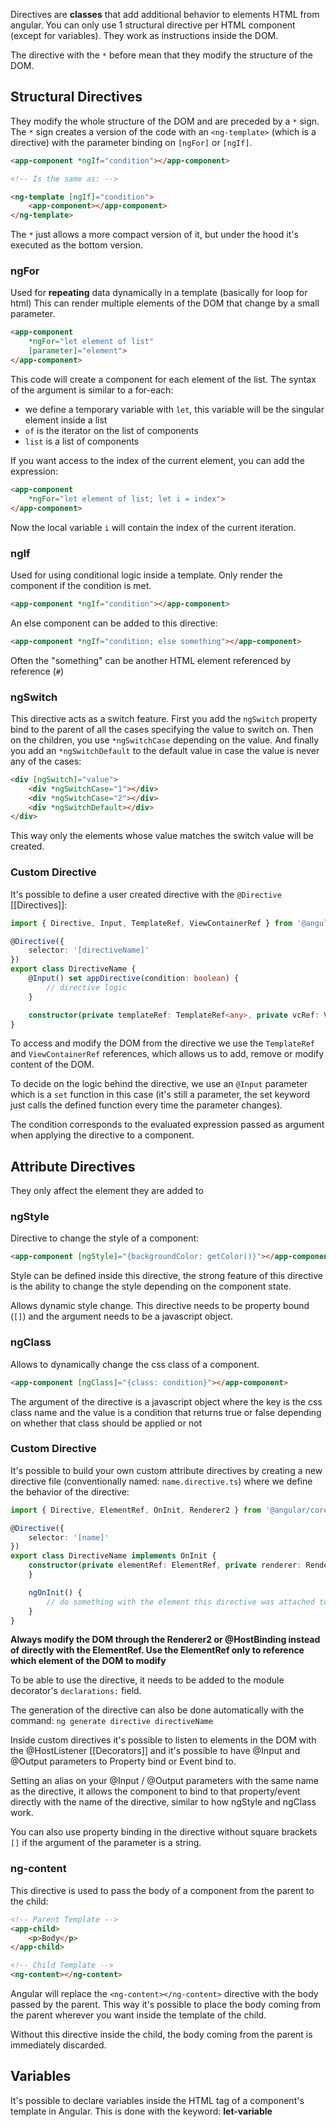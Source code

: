 Directives are **classes** that add additional behavior to elements HTML from angular.
You can only use 1 structural directive per HTML component (except for variables).
They work as instructions inside the DOM.

The directive with the `*` before mean that they modify the structure of the DOM.
## Structural Directives
They modify the whole structure of the DOM and are preceded by a `*` sign.
The `*` sign creates a version of the code with an `<ng-template>` (which is a directive) with the parameter binding on `[ngFor]` or `[ngIf]`.
```HTML
<app-component *ngIf="condition"></app-component>

<!-- Is the same as: -->

<ng-template [ngIf]="condition">
	<app-component></app-component>
</ng-template>
```
The `*` just allows a more compact version of it, but under the hood it's executed as the bottom version.
### ngFor
Used for **repeating** data dynamically in a template (basically for loop for html)
This can render multiple elements of the DOM that change by a small parameter.
```HTML
<app-component
	*ngFor="let element of list"
	[parameter]="element">
</app-component>
```
This code will create a component for each element of the list.
The syntax of the argument is similar to a for-each:
- we define a temporary variable with `let`, this variable will be the singular element inside a list
- `of` is the iterator on the list of components
- `list` is a list of components

If you want access to the index of the current element, you can add the expression:
```HTML
<app-component
	*ngFor="let element of list; let i = index">
</app-component> 
```
Now the local variable `i` will contain the index of the current iteration.
### ngIf
Used for using conditional logic inside a template. Only render the component if the condition is met.
```HTML
<app-component *ngIf="condition"></app-component>
```

An else component can be added to this directive:
```HTML
<app-component *ngIf="condition; else something"></app-component>
```
Often the "something" can be another HTML element referenced by reference (`#`)
### ngSwitch
This directive acts as a switch feature. First you add the `ngSwitch` property bind to the parent of all the cases specifying the value to switch on.
Then on the children, you use `*ngSwitchCase` depending on the value. And finally you add an `*ngSwitchDefault` to the default value in case the value is never any of the cases:
```HTML
<div [ngSwitch]="value">
	<div *ngSwitchCase="1"></div>
	<div *ngSwitchCase="2"></div>
	<div *ngSwitchDefault></div>
</div>
```
This way only the elements whose value matches the switch value will be created.

### Custom Directive
It's possible to define a user created directive with the `@Directive` [[Directives]]:
```Typescript
import { Directive, Input, TemplateRef, ViewContainerRef } from '@angular/core';

@Directive({
	selector: '[directiveName]'
})
export class DirectiveName {
	@Input() set appDirective(condition: boolean) {
		// directive logic
	}

	constructor(private templateRef: TemplateRef<any>, private vcRef: ViewContainerRef) {}
}
```
To access and modify the DOM from the directive we use the `TemplateRef` and `ViewContainerRef` references, which allows us to add, remove or modify content of the DOM.

To decide on the logic behind the directive, we use an `@Input` parameter which is a `set` function in this case (it's still a parameter, the set keyword just calls the defined function every time the parameter changes).

The condition corresponds to the evaluated expression passed as argument when applying the directive to a component.

## Attribute Directives
They only affect the element they are added to
### ngStyle
Directive to change the style of a component:
```HTML
<app-component [ngStyle]="{backgroundColor: getColor()}"></app-component>
```
Style can be defined inside this directive, the strong feature of this directive is the ability to change the style depending on the component state.

Allows dynamic style change.
This directive needs to be property bound (`[]`) and the argument needs to be a javascript object.
### ngClass
Allows to dynamically change the css class of a component.
```HTML
<app-component [ngClass]="{class: condition}"></app-component>
```
The argument of the directive is a javascript object where the key is the css class name and the value is a condition that returns true or false depending on whether that class should be applied or not
### Custom Directive
It's possible to build your own custom attribute directives by creating a new directive file (conventionally named: `name.directive.ts`) where we define the behavior of the directive:
```Typescript
import { Directive, ElementRef, OnInit, Renderer2 } from '@angular/core';

@Directive({
	selector: '[name]'
})
export class DirectiveName implements OnInit {
	constructor(private elementRef: ElementRef, private renderer: Renderer2) {
	}

	ngOnInit() {
		// do something with the element this directive was attached to
	}
}
```
**Always modify the DOM through the Renderer2 or @HostBinding instead of directly with the ElementRef. Use the ElementRef only to reference which element of the DOM to modify**

To be able to use the directive, it needs to be added to the module decorator's `declarations:` field.

The generation of the directive can also be done automatically with the command:
`ng generate directive directiveName`

Inside custom directives it's possible to listen to elements in the DOM with the @HostListener [[Decorators]] and it's possible to have @Input and @Output parameters to Property bind or Event bind to.

Setting an alias on your @Input / @Output parameters with the same name as the directive, it allows the component to bind to that property/event directly with the name of the directive, similar to how ngStyle and ngClass work.

You can also use property binding in the directive without square brackets `[]` if the argument of the parameter is a string.
### ng-content
This directive is used to pass the body of a component from the parent to the child:
```HTML
<!-- Parent Template -->
<app-child>
	<p>Body</p>
</app-child>
```
```HTML
<!-- Child Template -->
<ng-content></ng-content>
```
Angular will replace the `<ng-content></ng-content>` directive with the body passed by the parent. This way it's possible to place the body coming from the parent wherever you want inside the template of the child.

Without this directive inside the child, the body coming from the parent is immediately discarded.
## Variables
It's possible to declare variables inside the HTML tag of a component's template in Angular.
This is done with the keyword: **let-variable** 